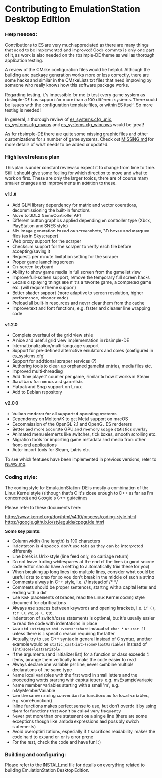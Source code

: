 Contributing to EmulationStation Desktop Edition
================================================


### Help needed:

Contributions to ES are very much appreciated as there are many things that need to be implemented and improved! Code commits is only one part of it, as work is also needed on the rbsimple-DE theme as well as thorough application testing.

A review of the CMake configuration files would be  helpful. Although the building and package generation works more or less correctly, there are some hacks and similar in the CMakeLists.txt files that need improving by someone who really knows how this software package works.

Regarding testing, it's impossible for me to test every game system as rbsimple-DE has support for more than a 100 different systems. There could be issues with the configuration template files, or within ES itself. So more testing is needed!

In general, a thorough review of [es_systems.cfg_unix](resources/templates/es_systems.cfg_unix), [es_systems.cfg_macos](resources/templates/es_systems.cfg_macos) and [es_systems.cfg_windows](resources/templates/es_systems.cfg_windows) would be great!

As for rbsimple-DE there are quite some missing graphic files and other customizations for a number of game systems. Check out [MISSING.md](themes/rbsimple-DE/MISSING.md) for more details of what needs to be added or updated.

### High level release plan

This plan is under constant review so expect it to change from time to time. Still it should give some feeling for which direction to move and what to work on first. These are only the larger topics, there are of course many smaller changes and improvements in addition to these.

#### v1.1.0

* Add GLM library dependency for matrix and vector operations, decommissioning the built-in functions
* Move to SDL2 GameController API
* Different button graphics applied depending on controller type (Xbox, PlayStation and SNES style)
* Mix image generation based on screenshots, 3D boxes and marquee files (as in Skyscraper)
* Web proxy support for the scraper
* Checksum support for the scraper to verify each file before accepting/saving it
* Requests per minute limitation setting for the scraper
* Proper game launching screen
* On-screen keyboard
* Ability to show game media in full screen from the gamelist view
* Improve full-screen support, remove the temporary full screen hacks
* Decals displaying things like if it's a favorite game, a completed game etc. (will require theme support)
* Better shader support (more adaptive to screen resolution, higher performance, cleaner code)
* Preload all built-in resources and never clear them from the cache
* Improve text and font functions, e.g. faster and cleaner line wrapping code

#### v1.2.0

* Complete overhaul of the grid view style
* A nice and useful grid view implementation in rbsimple-DE
* Internationalization/multi-language support
* Support for pre-defined alternative emulators and cores (configured in es_systems.cfg)
* Support for additional scraper services (?)
* Authoring tools to clean up orphaned gamelist entries, media files etc.
* Improved multi-threading
* Add 'time played' counter per game, similar to how it works in Steam
* Scrollbars for menus and gamelists
* Flatpak and Snap support on Linux
* Add to Debian repository

#### v2.0.0

* Vulkan renderer for all supported operating systems
* Dependency on MoltenVK to get Metal support on macOS
* Decommission of the OpenGL 2.1 and OpenGL ES renderers
* Better and more accurate GPU and memory usage statistics overlay
* Animated menu elements like switches, tick boxes, smooth scrolling etc.
* Migration tools for importing game metadata and media from other front-end applications
* Auto-import tools for Steam, Lutris etc.

To see which features have been implemented in previous versions, refer to [NEWS.md](NEWS.md).

### Coding style:

The coding style for EmulationStation-DE is mostly a combination of the Linux Kernel style (although that's C it's close enough to C++ as far as I'm concerned) and Google's C++ guidelines.

Please refer to these documents here:

https://www.kernel.org/doc/html/v4.10/process/coding-style.html \
https://google.github.io/styleguide/cppguide.html

**Some key points:**

* Column width (line length) is 100 characters
* Indentation is 4 spaces, don't use tabs as they can be interpreted differently
* Line break is Unix-style (line feed only, no carriage return)
* Do not leave trailing whitespaces at the end of the lines (a good source code editor should have a setting to automatically trim these for you)
* When breaking up long lines into multiple lines, consider what could be useful data to grep for so you don't break in the middle of such a string
* Comments always in C++ style, i.e. // instead of /* */
* Comments should be proper sentences, starting with a capital letter and ending with a dot
* Use K&R placements of braces, read the Linux Kernel coding style document for clarifications
* Always use spaces between keywords and opening brackets, i.e. `if ()`, `for ()`, `while ()` etc.
* Indentation of switch/case statements is optional, but it's usually easier to read the code with indentations in place
* Use `std::string` or `std::vector<char>` instead of `char *` or `char []` unless there is a specific reason requiring the latter
* Actually, try to use C++ syntax in general instead of C syntax, another example would be `static_cast<int>(someFloatVariable)` instead of `(int)someFloatVariable`
* If the arguments (and initializer list) for a function or class exceeds 4 items, arrange them vertically to make the code easier to read
* Always declare one variable per line, never combine multiple declarations of the same type
* Name local variables with the first word in small letters and the proceeding words starting with capital letters, e.g. myExampleVariable
* Name member variables starting with a small 'm', e.g. mMyMemberVariable
* Use the same naming convention for functions as for local variables, e.g. someFunction()
* Inline functions makes perfect sense to use, but don't overdo it by using them for functions that won't be called very frequently
* Never put more than one statement on a single line (there are some exceptions though like lambda expressions and possibly switch statements)
* Avoid overoptimizations, especially if it sacrifices readability, makes the code hard to expand on or is error prone
* For the rest, check the code and have fun! :)

### Building and configuring:

Please refer to the [INSTALL.md](INSTALL.md) file for details on everything related to building EmulationStation Desktop Edition.

